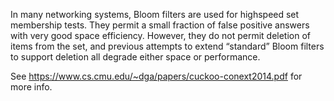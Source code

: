 In many networking systems, Bloom filters are used for highspeed set membership tests. They permit a small fraction
of false positive answers with very good space efficiency.
However, they do not permit deletion of items from the set, and previous attempts to extend “standard” Bloom filters to support deletion all degrade either space or performance.

See https://www.cs.cmu.edu/~dga/papers/cuckoo-conext2014.pdf 
for more info.
